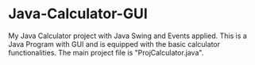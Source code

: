 # Java-Calculator-GUI
My Java Calculator project with Java Swing and Events applied. This is a Java Program with GUI and is equipped with the basic calculator functionalities. The main project file is "ProjCalculator.java".
